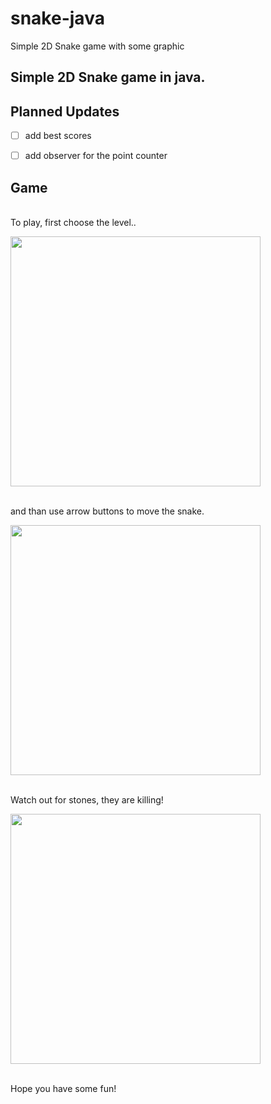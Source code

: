 # snake-java
Simple 2D Snake game with some graphic
## Simple 2D Snake game in java.


## Planned Updates

- [ ] add best scores
- [ ] add observer for the point counter


## Game

<p align="center">

<br>To play, first choose the level..<br>



<img src="https://user-images.githubusercontent.com/25400249/50858735-8db2c600-1391-11e9-8c1b-7e2119ae8e7b.PNG" width="400" />
</p>


<p align="center">

<br>and than use arrow buttons to move the snake.<br>



<img src="https://user-images.githubusercontent.com/25400249/50858732-8d1a2f80-1391-11e9-81ae-c449b01bb88e.PNG" width="400" />
</p>


<p align="center">

<br>Watch out for stones, they are killing!<br> 

<img src="https://user-images.githubusercontent.com/25400249/50858733-8db2c600-1391-11e9-8cbd-c0ccfaf53f55.PNG" width="400" />




<br>Hope you have some fun!
</p>
